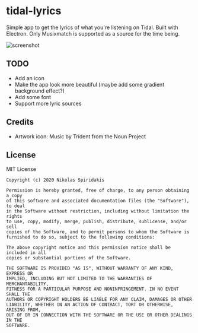 # tidal-lyrics
Simple app to get the lyrics of what you're listening on Tidal. Built with Electron.
Only Musixmatch is supported as a source for the time being.

![screenshot](https://user-images.githubusercontent.com/30593419/92543981-78242c80-f255-11ea-807d-c04848af30e8.png)

## TODO
- Add an icon
- Make the app look more beautiful (maybe add some gradient background effect?)
- Add some font
- Support more lyric sources

## Credits
- Artwork icon: Music by Trident from the Noun Project

## License
MIT License

```
Copyright (c) 2020 Nikolas Spiridakis

Permission is hereby granted, free of charge, to any person obtaining a copy
of this software and associated documentation files (the "Software"), to deal
in the Software without restriction, including without limitation the rights
to use, copy, modify, merge, publish, distribute, sublicense, and/or sell
copies of the Software, and to permit persons to whom the Software is
furnished to do so, subject to the following conditions:

The above copyright notice and this permission notice shall be included in all
copies or substantial portions of the Software.

THE SOFTWARE IS PROVIDED "AS IS", WITHOUT WARRANTY OF ANY KIND, EXPRESS OR
IMPLIED, INCLUDING BUT NOT LIMITED TO THE WARRANTIES OF MERCHANTABILITY,
FITNESS FOR A PARTICULAR PURPOSE AND NONINFRINGEMENT. IN NO EVENT SHALL THE
AUTHORS OR COPYRIGHT HOLDERS BE LIABLE FOR ANY CLAIM, DAMAGES OR OTHER
LIABILITY, WHETHER IN AN ACTION OF CONTRACT, TORT OR OTHERWISE, ARISING FROM,
OUT OF OR IN CONNECTION WITH THE SOFTWARE OR THE USE OR OTHER DEALINGS IN THE
SOFTWARE.
```
